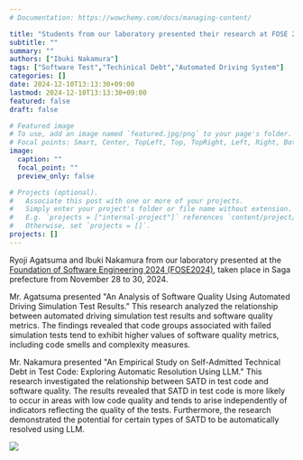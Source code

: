```yaml
---
# Documentation: https://wowchemy.com/docs/managing-content/

title: "Students from our laboratory presented their research at FOSE 2024"
subtitle: ""
summary: ""
authors: ["Ibuki Nakamura"]
tags: ["Software Test","Techinical Debt","Automated Driving System"]
categories: []
date: 2024-12-10T13:13:30+09:00
lastmod: 2024-12-10T13:13:30+09:00
featured: false
draft: false

# Featured image
# To use, add an image named `featured.jpg/png` to your page's folder.
# Focal points: Smart, Center, TopLeft, Top, TopRight, Left, Right, BottomLeft, Bottom, BottomRight.
image:
  caption: ""
  focal_point: ""
  preview_only: false

# Projects (optional).
#   Associate this post with one or more of your projects.
#   Simply enter your project's folder or file name without extension.
#   E.g. `projects = ["internal-project"]` references `content/project/deep-learning/index.md`.
#   Otherwise, set `projects = []`.
projects: []
---
```

Ryoji Agatsuma and Ibuki Nakamura from our laboratory presented at the [Foundation of Software Engineering 2024 (FOSE2024)](https://fose.jssst.or.jp/fose2024/), taken place in Saga prefecture from November 28 to 30, 2024.

Mr. Agatsuma presented "An Analysis of Software Quality Using Automated Driving Simulation Test Results." This research analyzed the relationship between automated driving simulation test results and software quality metrics. The findings revealed that code groups associated with failed simulation tests tend to exhibit higher values of software quality metrics, including code smells and complexity measures.

Mr. Nakamura presented "An Empirical Study on Self-Admitted Technical Debt in Test Code: Exploring Automatic Resolution Using LLM." This research investigated the relationship between SATD in test code and software quality. The results revealed that SATD in test code is more likely to occur in areas with low code quality and tends to arise independently of indicators reflecting the quality of the tests. Furthermore, the research demonstrated the potential for certain types of SATD to be automatically resolved using LLM.

![](nakamura.jpg)
